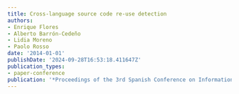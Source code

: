 ```yaml
---
title: Cross-language source code re-use detection
authors:
- Enrique Flores
- Alberto Barrón-Cedeño
- Lidia Moreno
- Paolo Rosso
date: '2014-01-01'
publishDate: '2024-09-28T16:53:18.411647Z'
publication_types:
- paper-conference
publication: '*Proceedings of the 3rd Spanish Conference on Information Retrieval*'
---
```

